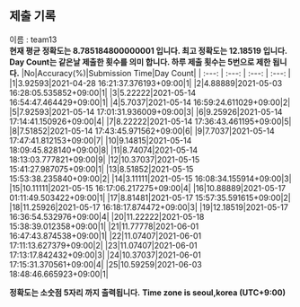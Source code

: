 


  
## 제출 기록  
이름 : team13  
**현재 평균 정확도는 8.785184800000001 입니다. 최고 정확도는 12.18519 입니다.**  
**Day Count는 같은날 제출한 횟수를 의미 합니다. 하루 제출 횟수는 5번으로 제한 됩니다.**
|No|Accuracy(%)|Submission Time|Day Count|
| :---: | :---: | :---: | :---: |
|1|3.92593|2021-04-28 16:21:37.376193+09:00|1|
|2|4.88889|2021-05-03 16:28:05.535852+09:00|1|
|3|5.22222|2021-05-14 16:54:47.464429+09:00|1|
|4|5.7037|2021-05-14 16:59:24.611029+09:00|2|
|5|7.92593|2021-05-14 17:01:31.936009+09:00|3|
|6|9.25926|2021-05-14 17:14:41.150926+09:00|4|
|7|8.22222|2021-05-14 17:36:43.461195+09:00|5|
|8|7.51852|2021-05-14 17:43:45.971562+09:00|6|
|9|7.7037|2021-05-14 17:47:41.812153+09:00|7|
|10|9.14815|2021-05-14 18:09:45.828140+09:00|8|
|11|8.74074|2021-05-14 18:13:03.777821+09:00|9|
|12|10.37037|2021-05-15 15:41:27.987075+09:00|1|
|13|8.51852|2021-05-15 15:53:38.235840+09:00|2|
|14|3.11111|2021-05-15 16:08:34.155914+09:00|3|
|15|10.11111|2021-05-15 16:17:06.217275+09:00|4|
|16|10.88889|2021-05-17 01:11:49.503422+09:00|1|
|17|8.81481|2021-05-17 15:57:35.591615+09:00|2|
|18|11.25926|2021-05-17 16:18:17.874472+09:00|3|
|19|12.18519|2021-05-17 16:36:54.532976+09:00|4|
|20|11.22222|2021-05-18 15:38:39.012358+09:00|1|
|21|11.77778|2021-06-01 16:47:43.874538+09:00|1|
|22|11.07407|2021-06-01 17:11:13.627379+09:00|2|
|23|11.07407|2021-06-01 17:13:17.842432+09:00|3|
|24|10.37037|2021-06-01 17:15:31.370561+09:00|4|
|25|10.59259|2021-06-03 18:48:46.665923+09:00|1|


**정확도는 소숫점 5자리 까지 출력됩니다.**
**Time zone is seoul,korea (UTC+9:00)**
